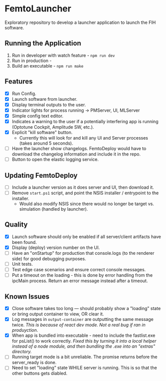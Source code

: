 # FemtoLauncher

Exploratory repository to develop a launcher application to launch the FIH software.

## Running the Application
1. Run in developer with watch feature - ```npm run dev```
2. Run in production -
3. Build an executable - ```npm run make```

## Features

- [x] Run Config.
- [x] Launch software from launcher.
- [x] Display terminal outputs to the user.
- [x] Indicator lights for process running -> PMServer, UI, MLServer
- [X] Simple config text editor.
- [x] Indicates a warning to the user if a potentially interfering app is running (Optotune Cockpit, Amplitude SW, etc.).
- [x] Explicit "kill software" button.
  - Currently this will look for and kill any UI and Server processes (takes around 5 seconds).
- [ ] Have the launcher show changelogs. FemtoDeploy would have to download the changelog information and include it in the repo.
- [ ] Button to open the elastic logging service.

## Updating FemtoDeploy

- [ ] Include a launcher version as it does server and UI, then download it.
- [ ] Remove `start.ps1` script, and point the NSIS installer / entrypoint to the installer.
  - Would also modify NSIS since there would no longer be target vs. simulation (handled by launcher).

## Quality

- [x] Launch software should only be enabled if all server/client artifacts have been found.
- [x] Display (deploy) version number on the UI.
- [ ] Have an "onStartup" for production that console.logs (to the renderer side) for good debugging purposes.
- [ ] Unit tests.
- [ ] Test edge case scenarios and ensure correct console messages.
- [ ] Put a timeout on the loading - this is done by error handling from the ipcMain process. Return an error message instead after a timeout.

## Known Issues

- [x] Close software takes too long — should probably show a "loading" state or bring output container to view, OR clear it.
- [x] Log messages in `output-container` are outputting the same message twice. *This is because of react dev mode. Not a real bug if ran in produyction*.
- [x] When app is bundled into executable - need to include the fastlist.exe for psList() to work correctly. *Fixed this by turning it into a local helper instead of a node module, and then bundling the .exe into an "extras" directory.*
- [ ] Running target mode is a bit unreliable. The promise returns before the server_ready is done.
- [ ] Need to set "loading" state WHILE server is running. This is so that the other buttons gets diabled.
